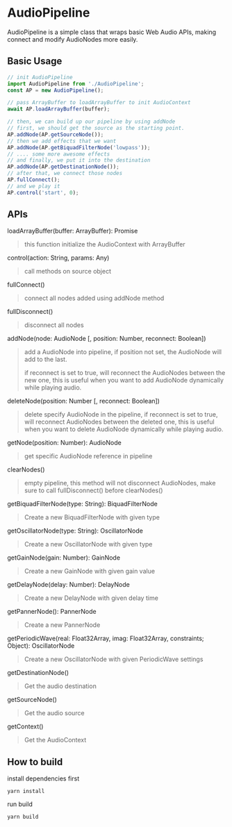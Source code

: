 # AudioPipeline

AudioPipeline is a simple class that wraps basic Web Audio APIs, making connect and modify AudioNodes more easily.

## Basic Usage

```javascript
// init AudioPipeline
import AudioPipeline from './AudioPipeline';
const AP = new AudioPipeline();

// pass ArrayBuffer to loadArrayBuffer to init AudioContext
await AP.loadArrayBuffer(buffer);

// then, we can build up our pipeline by using addNode
// first, we should get the source as the starting point.
AP.addNode(AP.getSourceNode());
// then we add effects that we want
AP.addNode(AP.getBiquadFilterNode('lowpass'));
// .... some more awesome effects
// and finally, we put it into the destination
AP.addNode(AP.getDestinationNode());
// after that, we connect those nodes
AP.fullConnect();
// and we play it
AP.control('start', 0);
```

## APIs

loadArrayBuffer(buffer: ArrayBuffer): Promise

> this function initialize the AudioContext with ArrayBuffer

control(action: String, params: Any)

> call methods on source object

fullConnect()

> connect all nodes added using addNode method

fullDisconnect()

> disconnect all nodes

addNode(node: AudioNode [, position: Number, reconnect: Boolean])

> add a AudioNode into pipeline, if position not set, the AudioNode will add to the last.
>
> if reconnect is set to true, will reconnect the AudioNodes between the new one, this is useful when you want to add AudioNode dynamically while playing audio.

deleteNode(position: Number [, reconnect: Boolean])

> delete specify AudioNode in the pipeline, if reconnect is set to true, will reconnect AudioNodes between the deleted one, this is useful when you want to delete AudioNode dynamically while playing audio.

getNode(position: Number): AudioNode

> get specific AudioNode reference in pipeline

clearNodes()

> empty pipeline, this method will not disconnect AudioNodes, make sure to call fullDisconnect() before clearNodes()

getBiquadFilterNode(type: String): BiquadFilterNode

> Create a new BiquadFilterNode with given type

getOscillatorNode(type: String): OscillatorNode

> Create a new OscillatorNode with given type

getGainNode(gain: Number): GainNode

> Create a new GainNode with given gain value

getDelayNode(delay: Number): DelayNode

> Create a new DelayNode with given delay time

getPannerNode(): PannerNode

> Create a new PannerNode

getPeriodicWave(real: Float32Array, imag: Float32Array, constraints; Object): OscillatorNode

> Create a new OscillatorNode with given PeriodicWave settings

getDestinationNode()

> Get the audio destination

getSourceNode()

> Get the audio source

getContext()

> Get the AudioContext

## How to build

install dependencies first

`yarn install`

run build

`yarn build`